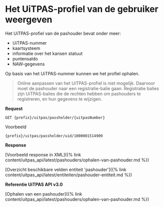 ---
---

# Het UiTPAS-profiel van de gebruiker weergeven
Het UiTPAS-profiel van de pashouder bevat onder meer:
* UiTPAS-nummer
* kaartsysteem
* informatie over het kansen statuut
* puntensaldo
* NAW-gegevens

Op basis van het UiTPAS-nummer kunnen we het profiel ophalen.

> Online aanpassen van het UiTPAS-profiel is niet mogelijk. Daarvoor moet de pashouder naar een registratie-balie gaan. Registratie balies zijn UiTPAS-balies die de rechten hebben om pashouders te registreren, en hun gegevens te wijzigen.

**Request**

```
GET {prefix}/uitpas/passholder/{uitpasNumber}
```

Voorbeeld

```
{prefix}/uitpas/passholder/uid/1000001514909
```

**Response**

[Voorbeeld response in XML]({% link content/uitpas_api/latest/pashouders/ophalen-van-pashouder.md %})

[Overzicht beschikbare velden entiteit 'pashouder']({% link content/uitpas_api/latest/entiteiten/pashouder-entiteit.md %})

**Referentie UiTPAS API v3.0**

[Ophalen van een pashouder]({% link content/uitpas_api/latest/pashouders/ophalen-van-pashouder.md %})
